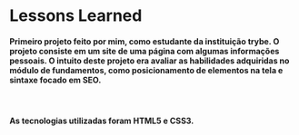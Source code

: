 # Lessons Learned

#### Primeiro projeto feito por mim, como estudante da instituição trybe. O projeto consiste em um site de uma página com algumas informações pessoais. O intuito deste projeto era avaliar as habilidades adquiridas no módulo de fundamentos, como posicionamento de elementos na tela e sintaxe focado em SEO.
<br>

#### As tecnologias utilizadas foram HTML5 e CSS3.
